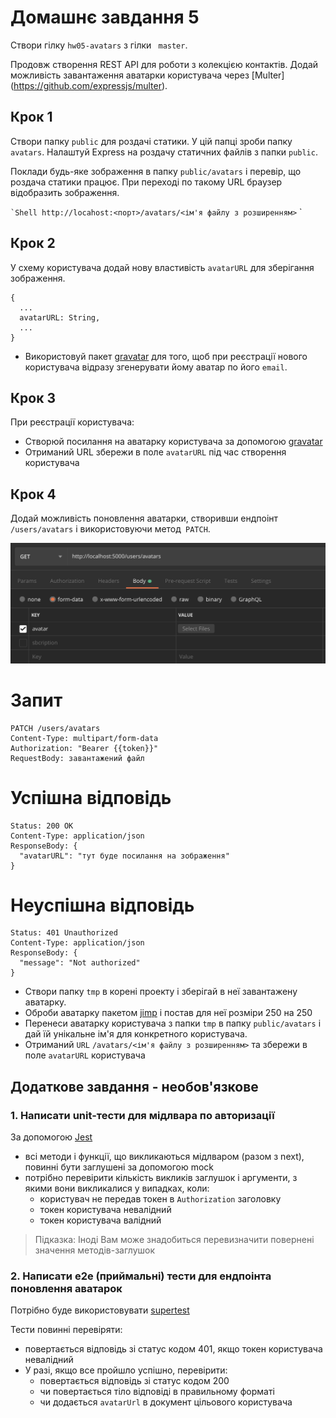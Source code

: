 
# Домашнє завдання 5

Створи гілку `hw05-avatars` з гілки ` master`.

Продовж створення REST API для роботи з колекцією контактів. Додай можливість завантаження аватарки користувача через [Multer] (https://github.com/expressjs/multer).

## Крок 1

Створи папку `public` для роздачі статики. У цій папці зроби папку `avatars`. Налаштуй Express на роздачу статичних файлів з папки `public`.

Поклади будь-яке зображення в папку `public/avatars` і перевір, що роздача статики працює. При переході по такому URL браузер відобразить зображення.

`` `Shell http://locahost:<порт>/avatars/<ім'я файлу з розширенням> `` `

## Крок 2

У схему користувача додай нову властивість `avatarURL` для зберігання зображення.

```shell
{
  ...
  avatarURL: String,
  ...
}
```

- Використовуй пакет [gravatar](https://www.npmjs.com/package/gravatar) для того, щоб при реєстрації нового користувача відразу згенерувати йому аватар по його `email`.

## Крок 3

При реєстрації користувача:

- Створюй посилання на аватарку користувача за допомогою [gravatar](https://www.npmjs.com/package/gravatar)
- Отриманий URL збережи в поле `avatarURL` під час створення користувача

## Крок 4

Додай можливість поновлення аватарки, створивши ендпоінт `/users/avatars` і використовуючи метод` PATCH`.

![avatar upload from postman](./avatar-upload.png)

# Запит
```shell
PATCH /users/avatars
Content-Type: multipart/form-data
Authorization: "Bearer {{token}}"
RequestBody: завантажений файл
```
# Успішна відповідь
```shell
Status: 200 OK
Content-Type: application/json
ResponseBody: {
  "avatarURL": "тут буде посилання на зображення"
}
```

# Неуспішна відповідь
```shell
Status: 401 Unauthorized
Content-Type: application/json
ResponseBody: {
  "message": "Not authorized"
}
```

- Створи папку `tmp` в корені проекту і зберігай в неї завантажену аватарку.
- Оброби аватарку пакетом [jimp](https://www.npmjs.com/package/jimp) і постав для неї розміри 250 на 250
- Перенеси аватарку користувача з папки `tmp` в папку `public/avatars` і дай їй унікальне ім'я для конкретного користувача.
- Отриманий `URL` `/avatars/<ім'я файлу з розширенням>` та збережи в поле `avatarURL` користувача

## Додаткове завдання - необов'язкове

### 1. Написати unit-тести для мідлвара по авторизації

За допомогою [Jest](https://jestjs.io/ru/docs/getting-started)

- всі методи і функції, що викликаються мідлваром (разом з next), повинні бути заглушені за допомогою mock
- потрібно перевірити кількість викликів заглушок і аргументи, з якими вони викликалися у випадках, коли:
  - користувач не передав токен в `Authorization` заголовку
  - токен користувача невалідний
  - токен користувача валідний

> Підказка: Іноді Вам може знадобиться перевизначити повернені значення методів-заглушок

### 2. Написати e2e (приймальні) тести для ендпоінта поновлення аватарок

Потрібно буде використовувати [supertest](https://www.npmjs.com/package/supertest)

Тести повинні перевіряти:

- повертається відповідь зі статус кодом 401, якщо токен користувача невалідний
- У разі, якщо все пройшло успішно, перевірити:
  - повертається відповідь зі статус кодом 200
  - чи повертається тіло відповіді в правильному форматі
  - чи додається `avatarUrl` в документ цільового користувача

